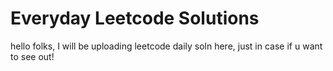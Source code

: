 # Everyday Leetcode Solutions
hello folks, I will be uploading leetcode daily soln here, just in case if u want to see out!
